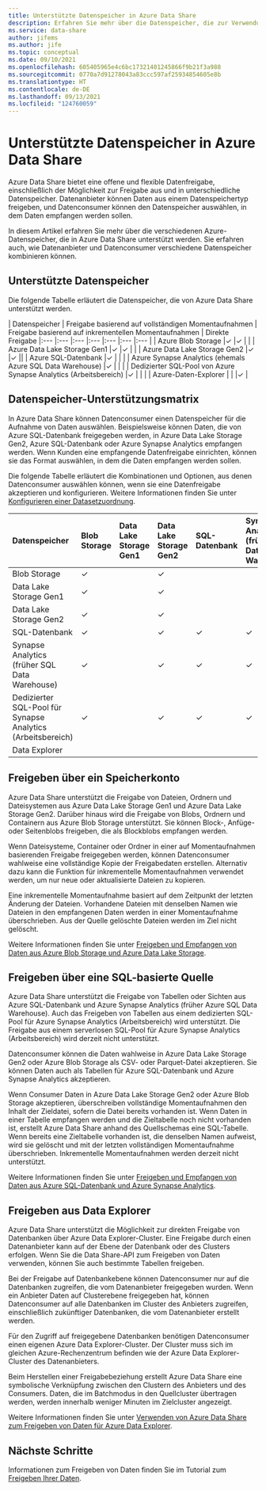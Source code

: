 ```yaml
---
title: Unterstützte Datenspeicher in Azure Data Share
description: Erfahren Sie mehr über die Datenspeicher, die zur Verwendung in Azure Data Share unterstützt werden.
ms.service: data-share
author: jifems
ms.author: jife
ms.topic: conceptual
ms.date: 09/10/2021
ms.openlocfilehash: 605405965e4c6bc17321401245866f9b21f3a988
ms.sourcegitcommit: 0770a7d91278043a83ccc597af25934854605e8b
ms.translationtype: HT
ms.contentlocale: de-DE
ms.lasthandoff: 09/13/2021
ms.locfileid: "124760059"
---
```

# <a name="supported-data-stores-in-azure-data-share"></a>Unterstützte Datenspeicher in Azure Data Share

Azure Data Share bietet eine offene und flexible Datenfreigabe, einschließlich der Möglichkeit zur Freigabe aus und in unterschiedliche Datenspeicher. Datenanbieter können Daten aus einem Datenspeichertyp freigeben, und Datenconsumer können den Datenspeicher auswählen, in dem Daten empfangen werden sollen. 

In diesem Artikel erfahren Sie mehr über die verschiedenen Azure-Datenspeicher, die in Azure Data Share unterstützt werden. Sie erfahren auch, wie Datenanbieter und Datenconsumer verschiedene Datenspeicher kombinieren können. 

## <a name="supported-data-stores"></a>Unterstützte Datenspeicher 

Die folgende Tabelle erläutert die Datenspeicher, die von Azure Data Share unterstützt werden. 

| Datenspeicher | Freigabe basierend auf vollständigen Momentaufnahmen | Freigabe basierend auf inkrementellen Momentaufnahmen | Direkte Freigabe 
|:--- |:--- |:--- |:--- |:--- |:--- |:--- |
| Azure Blob Storage |✓ |✓ | |
| Azure Data Lake Storage Gen1 |✓ |✓ | |
| Azure Data Lake Storage Gen2 |✓ |✓ ||
| Azure SQL-Datenbank |✓ | | |
| Azure Synapse Analytics (ehemals Azure SQL Data Warehouse) |✓ | | |
| Dedizierter SQL-Pool von Azure Synapse Analytics (Arbeitsbereich) |✓ | | |
| Azure-Daten-Explorer | | |✓ |

## <a name="data-store-support-matrix"></a>Datenspeicher-Unterstützungsmatrix

In Azure Data Share können Datenconsumer einen Datenspeicher für die Aufnahme von Daten auswählen. Beispielsweise können Daten, die von Azure SQL-Datenbank freigegeben werden, in Azure Data Lake Storage Gen2, Azure SQL-Datenbank oder Azure Synapse Analytics empfangen werden. Wenn Kunden eine empfangende Datenfreigabe einrichten, können sie das Format auswählen, in dem die Daten empfangen werden sollen. 

Die folgende Tabelle erläutert die Kombinationen und Optionen, aus denen Datenconsumer auswählen können, wenn sie eine Datenfreigabe akzeptieren und konfigurieren. Weitere Informationen finden Sie unter [Konfigurieren einer Datasetzuordnung](how-to-configure-mapping.md).

| Datenspeicher | Blob Storage | Data Lake Storage Gen1 | Data Lake Storage Gen2 | SQL-Datenbank | Synapse Analytics (früher SQL Data Warehouse) | Dedizierter SQL-Pool für Synapse Analytics (Arbeitsbereich) | Data Explorer
|:--- |:--- |:--- |:--- |:--- |:--- |:--- | :--- |
| Blob Storage | ✓ || ✓ |||
| Data Lake Storage Gen1 | ✓ | | ✓ |||
| Data Lake Storage Gen2 | ✓ | | ✓ |||
| SQL-Datenbank | ✓ | | ✓ | ✓ | ✓ | ✓ ||
| Synapse Analytics (früher SQL Data Warehouse) | ✓ | | ✓ | ✓ | ✓ | ✓ ||
| Dedizierter SQL-Pool für Synapse Analytics (Arbeitsbereich) | ✓ | | ✓ | ✓ | ✓ | ✓ ||
| Data Explorer ||||||| ✓ |

## <a name="share-from-a-storage-account"></a>Freigeben über ein Speicherkonto
Azure Data Share unterstützt die Freigabe von Dateien, Ordnern und Dateisystemen aus Azure Data Lake Storage Gen1 und Azure Data Lake Storage Gen2. Darüber hinaus wird die Freigabe von Blobs, Ordnern und Containern aus Azure Blob Storage unterstützt. Sie können Block-, Anfüge- oder Seitenblobs freigeben, die als Blockblobs empfangen werden.

Wenn Dateisysteme, Container oder Ordner in einer auf Momentaufnahmen basierenden Freigabe freigegeben werden, können Datenconsumer wahlweise eine vollständige Kopie der Freigabedaten erstellen. Alternativ dazu kann die Funktion für inkrementelle Momentaufnahmen verwendet werden, um nur neue oder aktualisierte Dateien zu kopieren. 

Eine inkrementelle Momentaufnahme basiert auf dem Zeitpunkt der letzten Änderung der Dateien. Vorhandene Dateien mit denselben Namen wie Dateien in den empfangenen Daten werden in einer Momentaufnahme überschrieben. Aus der Quelle gelöschte Dateien werden im Ziel nicht gelöscht. 

Weitere Informationen finden Sie unter [Freigeben und Empfangen von Daten aus Azure Blob Storage und Azure Data Lake Storage](how-to-share-from-storage.md).

## <a name="share-from-a-sql-based-source"></a>Freigeben über eine SQL-basierte Quelle
Azure Data Share unterstützt die Freigabe von Tabellen oder Sichten aus Azure SQL-Datenbank und Azure Synapse Analytics (früher Azure SQL Data Warehouse). Auch das Freigeben von Tabellen aus einem dedizierten SQL-Pool für Azure Synapse Analytics (Arbeitsbereich) wird unterstützt. Die Freigabe aus einem serverlosen SQL-Pool für Azure Synapse Analytics (Arbeitsbereich) wird derzeit nicht unterstützt. 

Datenconsumer können die Daten wahlweise in Azure Data Lake Storage Gen2 oder Azure Blob Storage als CSV- oder Parquet-Datei akzeptieren. Sie können Daten auch als Tabellen für Azure SQL-Datenbank und Azure Synapse Analytics akzeptieren.

Wenn Consumer Daten in Azure Data Lake Storage Gen2 oder Azure Blob Storage akzeptieren, überschreiben vollständige Momentaufnahmen den Inhalt der Zieldatei, sofern die Datei bereits vorhanden ist. Wenn Daten in einer Tabelle empfangen werden und die Zieltabelle noch nicht vorhanden ist, erstellt Azure Data Share anhand des Quellschemas eine SQL-Tabelle. Wenn bereits eine Zieltabelle vorhanden ist, die denselben Namen aufweist, wird sie gelöscht und mit der letzten vollständigen Momentaufnahme überschrieben. Inkrementelle Momentaufnahmen werden derzeit nicht unterstützt.

Weitere Informationen finden Sie unter [Freigeben und Empfangen von Daten aus Azure SQL-Datenbank und Azure Synapse Analytics](how-to-share-from-sql.md).

## <a name="share-from-data-explorer"></a>Freigeben aus Data Explorer
Azure Data Share unterstützt die Möglichkeit zur direkten Freigabe von Datenbanken über Azure Data Explorer-Cluster. Eine Freigabe durch einen Datenanbieter kann auf der Ebene der Datenbank oder des Clusters erfolgen. Wenn Sie die Data Share-API zum Freigeben von Daten verwenden, können Sie auch bestimmte Tabellen freigeben.  

Bei der Freigabe auf Datenbankebene können Datenconsumer nur auf die Datenbanken zugreifen, die vom Datenanbieter freigegeben wurden. Wenn ein Anbieter Daten auf Clusterebene freigegeben hat, können Datenconsumer auf alle Datenbanken im Cluster des Anbieters zugreifen, einschließlich zukünftiger Datenbanken, die vom Datenanbieter erstellt werden.

Für den Zugriff auf freigegebene Datenbanken benötigen Datenconsumer einen eigenen Azure Data Explorer-Cluster. Der Cluster muss sich im gleichen Azure-Rechenzentrum befinden wie der Azure Data Explorer-Cluster des Datenanbieters. 

Beim Herstellen einer Freigabebeziehung erstellt Azure Data Share eine symbolische Verknüpfung zwischen den Clustern des Anbieters und des Consumers. Daten, die im Batchmodus in den Quellcluster übertragen werden, werden innerhalb weniger Minuten im Zielcluster angezeigt.

Weitere Informationen finden Sie unter [Verwenden von Azure Data Share zum Freigeben von Daten für Azure Data Explorer](/azure/data-explorer/data-share). 

## <a name="next-steps"></a>Nächste Schritte

Informationen zum Freigeben von Daten finden Sie im Tutorial zum [Freigeben Ihrer Daten](share-your-data.md).
